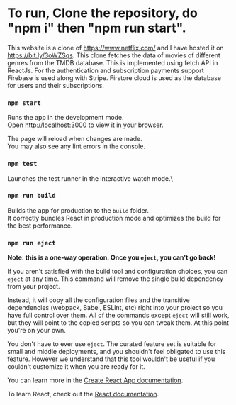 # To run, Clone the repository, do "npm i" then "npm run start".

This website is a clone of https://www.netflix.com/ and I have hosted it on https://bit.ly/3oWZSqs. This clone fetches the data of movies of different genres from the TMDB database. This is implemented using fetch API in ReactJs. For the authentication and subscription payments support Firebase is used along with Stripe. Firstore cloud is used as the database for users and their subscriptions.

### `npm start`

Runs the app in the development mode.\
Open [http://localhost:3000](http://localhost:3000) to view it in your browser.

The page will reload when changes are made.\
You may also see any lint errors in the console.

### `npm test`

Launches the test runner in the interactive watch mode.\

### `npm run build`

Builds the app for production to the `build` folder.\
It correctly bundles React in production mode and optimizes the build for the best performance.

### `npm run eject`

**Note: this is a one-way operation. Once you `eject`, you can't go back!**

If you aren't satisfied with the build tool and configuration choices, you can `eject` at any time. This command will remove the single build dependency from your project.

Instead, it will copy all the configuration files and the transitive dependencies (webpack, Babel, ESLint, etc) right into your project so you have full control over them. All of the commands except `eject` will still work, but they will point to the copied scripts so you can tweak them. At this point you're on your own.

You don't have to ever use `eject`. The curated feature set is suitable for small and middle deployments, and you shouldn't feel obligated to use this feature. However we understand that this tool wouldn't be useful if you couldn't customize it when you are ready for it.

You can learn more in the [Create React App documentation](https://facebook.github.io/create-react-app/docs/getting-started).

To learn React, check out the [React documentation](https://reactjs.org/).
